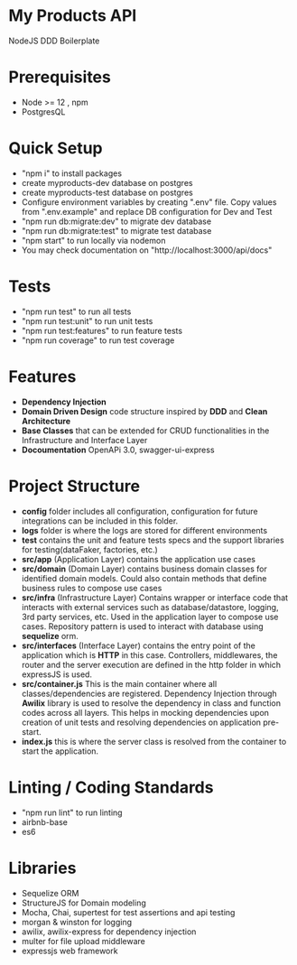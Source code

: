 # My Products API

NodeJS DDD Boilerplate

# Prerequisites

- Node >= 12 , npm
- PostgresQL

# Quick Setup
- "npm i" to install packages
- create myproducts-dev database on postgres
- create myproducts-test database on postgres
- Configure environment variables by creating ".env" file. Copy values from ".env.example" and replace DB configuration for Dev and Test
- "npm run db:migrate:dev" to migrate dev database
- "npm run db:migrate:test" to migrate test database
- "npm start" to run locally via nodemon
- You may check documentation on "http://localhost:3000/api/docs"

# Tests

- "npm run test" to run all tests
- "npm run test:unit" to run unit tests
- "npm run test:features" to run feature tests
- "npm run coverage" to run test coverage

# Features

- **Dependency Injection**
- **Domain Driven Design** code structure inspired by **DDD** and **Clean Architecture**
- **Base Classes** that can be extended for CRUD functionalities in the Infrastructure and Interface Layer
- **Docoumentation** OpenAPi 3.0, swagger-ui-express

# Project Structure
- **config** folder includes all configuration, configuration for future integrations can be included in this folder.
- **logs** folder is where the logs are stored for different environments
- **test** contains the unit and feature tests specs and the support libraries for testing(dataFaker, factories, etc.)
- **src/app** (Application Layer) contains the application use cases
- **src/domain** (Domain Layer) contains business domain classes for identified domain models. Could also contain methods that define business rules to compose use cases
- **src/infra** (Infrastructure Layer) Contains wrapper or interface code that interacts with external services such as database/datastore, logging, 3rd party services, etc. Used in the application layer to compose use cases. Repository pattern is used to interact with database using **sequelize** orm.
- **src/interfaces** (Interface Layer) contains the entry point of the application which is **HTTP** in this case. Controllers, middlewares, the router and the server execution are defined in the http folder in which expressJS is used.
- **src/container.js** This is the main container where all classes/dependencies are registered. Dependency Injection through **Awilix** library is used to resolve the dependency in class and function codes across all layers. This helps in mocking dependencies upon creation of unit tests and resolving dependencies on application pre-start.
- **index.js** this is where the server class is resolved from the container to start the application.

# Linting / Coding Standards
- "npm run lint" to run linting
- airbnb-base
- es6

# Libraries
- Sequelize ORM
- StructureJS for Domain modeling
- Mocha, Chai, supertest for test assertions and api testing
- morgan & winston for logging
- awilix, awilix-express for dependency injection
- multer for file upload middleware
- expressjs web framework
